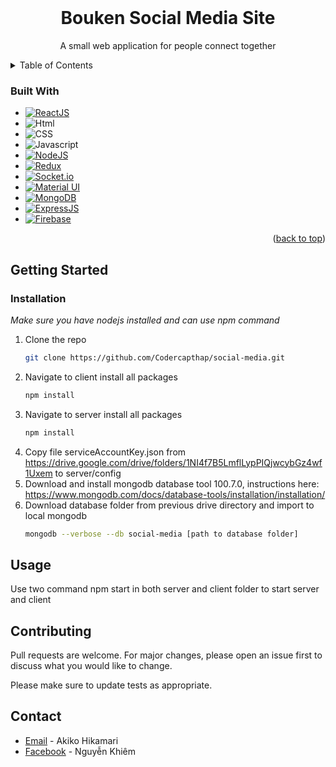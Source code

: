 <!-- PROJECT LOGO -->
<br />
<div align="center">
  <h1 align="center">Bouken Social Media Site</h1>

  <p align="center">
    A small web application for people connect together </p>
</div>



<!-- TABLE OF CONTENTS -->
<details>
  <summary>Table of Contents</summary>
- [Getting Started](#getting-started)
  - [Installation](#installation)
- [Usage](#usage)
- [Contributing](#contributing)
- [Contact](#contact)
</details>

### Built With
* [![ReactJS][ReactJS]][ReactJS-url]
* ![Html][Html]
* ![CSS][CSS]
* ![Javascript][Javascript]
* [![NodeJS][NodeJS]][NodeJS-url]
* [![Redux][Redux]][Redux-url]
* [![Socket.io][Socket.io]][Socket-url]
* [![Material UI][MaterialUI]][MaterialUI-url]
* [![MongoDB][MongoDB]][MongoDB-url]
* [![ExpressJS][ExpressJS]][ExpressJS-url]
* [![Firebase][Firebase]][Firebase-url]

<p align="right">(<a href="#readme-top">back to top</a>)</p>



<!-- GETTING STARTED -->
## Getting Started
### Installation
<i>Make sure you have nodejs installed and can use npm command</i>

1. Clone the repo
   ```sh
   git clone https://github.com/Codercapthap/social-media.git
   ```
2. Navigate to client install all packages
    ```sh
    npm install
    ```
3. Navigate to server install all packages
    ```sh
    npm install
    ```
4. Copy file serviceAccountKey.json from https://drive.google.com/drive/folders/1NI4f7B5LmflLypPIQjwcybGz4wf1Uxem to server/config
5. Download and install mongodb database tool 100.7.0, instructions here: https://www.mongodb.com/docs/database-tools/installation/installation/
6. Download database folder from previous drive directory and import to local mongodb
    ```sh
    mongodb --verbose --db social-media [path to database folder]
    ```

<!-- USAGE -->
## Usage

Use two command npm start in both server and client folder to start server and client

<!-- CONTRIBUTING -->
## Contributing

Pull requests are welcome. For major changes, please open an issue first to discuss what you would like to change.

Please make sure to update tests as appropriate.

<!-- CONTACT -->
## Contact

* [Email](mailto:kidkaito1412.1@gmail.com) - Akiko Hikamari
* [Facebook](https://www.facebook.com/AkikoHikamari/) - Nguyễn Khiêm


<!-- MARKDOWN LINKS & IMAGES -->
[ReactJS]: https://img.shields.io/badge/React-20232A?style=for-the-badge&logo=react&logoColor=61DAFB
[ReactJS-url]: https://react.dev/
[NodeJS]: https://img.shields.io/badge/Node.js-43853D?style=for-the-badge&logo=node.js&logoColor=white
[NodeJS-url]: https://nodejs.org/en
[Redux]: https://img.shields.io/badge/Redux-593D88?style=for-the-badge&logo=redux&logoColor=white
[Redux-url]: https://redux.js.org/
[Socket.io]: https://img.shields.io/badge/Socket.io-black?style=for-the-badge&logo=socket.io&badgeColor=010101
[Socket-url]: https://socket.io/
[MaterialUI]: https://img.shields.io/badge/Material--UI-0081CB?style=for-the-badge&logo=material-ui&logoColor=white
[MaterialUI-url]: https://mui.com/
[MongoDB]: https://img.shields.io/badge/MongoDB-4EA94B?style=for-the-badge&logo=mongodb&logoColor=white
[MongoDB-url]: https://www.mongodb.com/
[ExpressJS]: https://img.shields.io/badge/Express.js-404D59?style=for-the-badge
[ExpressJS-url]: https://expressjs.com/
[Firebase]: https://img.shields.io/badge/firebase-%23039BE5.svg?style=for-the-badge&logo=firebase
[Firebase-url]: https://firebase.google.com/
[Html]: https://img.shields.io/badge/HTML-239120?style=for-the-badge&logo=html5&logoColor=white
[CSS]: https://img.shields.io/badge/CSS-239120?&style=for-the-badge&logo=css3&logoColor=white
[Javascript]: https://img.shields.io/badge/JavaScript-F7DF1E?style=for-the-badge&logo=javascript&logoColor=black

